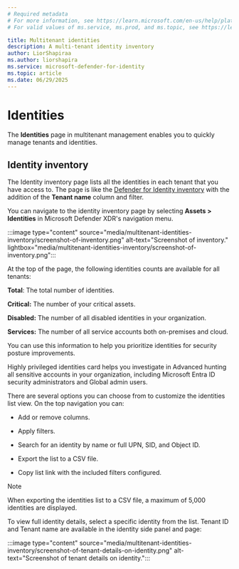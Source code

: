 ```yaml
---
# Required metadata
# For more information, see https://learn.microsoft.com/en-us/help/platform/learn-editor-add-metadata
# For valid values of ms.service, ms.prod, and ms.topic, see https://learn.microsoft.com/en-us/help/platform/metadata-taxonomies

title: Multitenant identities
description: A multi-tenant identity inventory
author: LiorShapiraa
ms.author: liorshapira
ms.service: microsoft-defender-for-identity
ms.topic: article
ms.date: 06/29/2025
---
```


# Identities

The **Identities** page in multitenant management enables you to quickly manage tenants and identities.

## Identity inventory

The Identity inventory page lists all the identities in each tenant that you have access to. The page is like the [Defender for Identity inventory](/defender-for-identity/identity-inventory) with the addition of the **Tenant name** column and filter. 

You can navigate to the identity inventory page by selecting **Assets > Identities** in Microsoft Defender XDR's navigation menu.

:::image type="content" source="media/multitenant-identities-inventory/screenshot-of-inventory.png" alt-text="Screenshot of inventory." lightbox="media/multitenant-identities-inventory/screenshot-of-inventory.png":::
   
At the top of the page, the following identities counts are available for all tenants:

**Total**: The total number of identities.

**Critical:** The number of your critical assets.

**Disabled:** The number of all disabled identities in your organization.

**Services:** The number of all service accounts both on-premises and cloud.

You can use this information to help you prioritize identities for security posture improvements.

Highly privileged identities card helps you investigate in Advanced hunting all sensitive accounts in your organization, including Microsoft Entra ID security administrators and Global admin users.

There are several options you can choose from to customize the identities list view. On the top navigation you can:

- Add or remove columns.

- Apply filters.

- Search for an identity by name or full UPN, SID, and Object ID.

- Export the list to a CSV file.

- Copy list link with the included filters configured.

> [!NOTE]
> When exporting the identities list to a CSV file, a maximum of 5,000 identities are displayed.

To view full identity details, select a specific identity from the list. Tenant ID and Tenant name are available in the identity side panel and page:

:::image type="content" source="media/multitenant-identities-inventory/screenshot-of-tenant-details-on-identity.png" alt-text="Screenshot of tenant details on identity.":::



